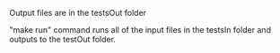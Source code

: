 Output files are in the testsOut folder

"make run" command runs all of the input files in the testsIn folder and outputs to the testOut folder.